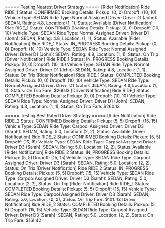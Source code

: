 ===== Testing Nearest Driver Strategy =====
[Rider Notification] Ride RIDE_1 Status: CONFIRMED
Booking Details:
  Pickup: (0, 0)
  Dropoff: (10, 10)
  Vehicle Type: SEDAN
  Ride Type: Normal
Assigned Driver: Driver D1 (John): SEDAN, Rating: 4.8, Location: (1, 1), Status: Available
[Driver Notification] Ride RIDE_1 Status: CONFIRMED
Booking Details:
  Pickup: (0, 0)
  Dropoff: (10, 10)
  Vehicle Type: SEDAN
  Ride Type: Normal
Assigned Driver: Driver D1 (John): SEDAN, Rating: 4.8, Location: (1, 1), Status: Available
[Rider Notification] Ride RIDE_1 Status: IN_PROGRESS
Booking Details:
  Pickup: (0, 0)
  Dropoff: (10, 10)
  Vehicle Type: SEDAN
  Ride Type: Normal
Assigned Driver: Driver D1 (John): SEDAN, Rating: 4.8, Location: (1, 1), Status: On Trip
[Driver Notification] Ride RIDE_1 Status: IN_PROGRESS
Booking Details:
  Pickup: (0, 0)
  Dropoff: (10, 10)
  Vehicle Type: SEDAN
  Ride Type: Normal
Assigned Driver: Driver D1 (John): SEDAN, Rating: 4.8, Location: (1, 1), Status: On Trip
[Rider Notification] Ride RIDE_1 Status: COMPLETED
Booking Details:
  Pickup: (0, 0)
  Dropoff: (10, 10)
  Vehicle Type: SEDAN
  Ride Type: Normal
Assigned Driver: Driver D1 (John): SEDAN, Rating: 4.8, Location: (1, 1), Status: On Trip
Fare: $260.13
[Driver Notification] Ride RIDE_1 Status: COMPLETED
Booking Details:
  Pickup: (0, 0)
  Dropoff: (10, 10)
  Vehicle Type: SEDAN
  Ride Type: Normal
Assigned Driver: Driver D1 (John): SEDAN, Rating: 4.8, Location: (1, 1), Status: On Trip
Fare: $260.13

===== Testing Best Rated Driver Strategy =====
[Rider Notification] Ride RIDE_2 Status: CONFIRMED
Booking Details:
  Pickup: (5, 5)
  Dropoff: (15, 15)
  Vehicle Type: SEDAN
  Ride Type: Carpool
Assigned Driver: Driver D3 (Sarah): SEDAN, Rating: 5.0, Location: (2, 2), Status: Available
[Driver Notification] Ride RIDE_2 Status: CONFIRMED
Booking Details:
  Pickup: (5, 5)
  Dropoff: (15, 15)
  Vehicle Type: SEDAN
  Ride Type: Carpool
Assigned Driver: Driver D3 (Sarah): SEDAN, Rating: 5.0, Location: (2, 2), Status: Available
[Rider Notification] Ride RIDE_2 Status: IN_PROGRESS
Booking Details:
  Pickup: (5, 5)
  Dropoff: (15, 15)
  Vehicle Type: SEDAN
  Ride Type: Carpool
Assigned Driver: Driver D3 (Sarah): SEDAN, Rating: 5.0, Location: (2, 2), Status: On Trip
[Driver Notification] Ride RIDE_2 Status: IN_PROGRESS
Booking Details:
  Pickup: (5, 5)
  Dropoff: (15, 15)
  Vehicle Type: SEDAN
  Ride Type: Carpool
Assigned Driver: Driver D3 (Sarah): SEDAN, Rating: 5.0, Location: (2, 2), Status: On Trip
[Rider Notification] Ride RIDE_2 Status: COMPLETED
Booking Details:
  Pickup: (5, 5)
  Dropoff: (15, 15)
  Vehicle Type: SEDAN
  Ride Type: Carpool
Assigned Driver: Driver D3 (Sarah): SEDAN, Rating: 5.0, Location: (2, 2), Status: On Trip
Fare: $161.42
[Driver Notification] Ride RIDE_2 Status: COMPLETED
Booking Details:
  Pickup: (5, 5)
  Dropoff: (15, 15)
  Vehicle Type: SEDAN
  Ride Type: Carpool
Assigned Driver: Driver D3 (Sarah): SEDAN, Rating: 5.0, Location: (2, 2), Status: On Trip
Fare: $161.42
